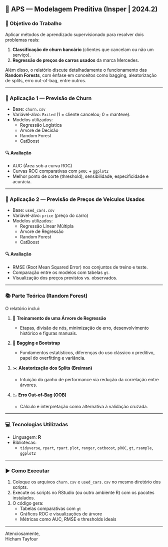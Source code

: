 ## 📘 APS — Modelagem Preditiva (Insper | 2024.2)

### 🎯 Objetivo do Trabalho
Aplicar métodos de aprendizado supervisionado para resolver dois problemas reais:
1. **Classificação de churn bancário** (clientes que cancelam ou não um serviço).
2. **Regressão de preços de carros usados** da marca Mercedes.

Além disso, o relatório discute detalhadamente o funcionamento das **Random Forests**, com ênfase em conceitos como bagging, aleatorização de splits, erro out-of-bag, entre outros.

---

### 📂 Aplicação 1 — Previsão de Churn

- Base: `churn.csv`  
- Variável-alvo: `Exited` (1 = cliente cancelou; 0 = manteve).
- Modelos utilizados:
  - Regressão Logística
  - Árvore de Decisão
  - Random Forest
  - CatBoost

#### 🔍 Avaliação
- AUC (Área sob a curva ROC)
- Curvas ROC comparativas com `pROC` + `ggplot2`
- Melhor ponto de corte (threshold), sensibilidade, especificidade e acurácia.

---

### 📂 Aplicação 2 — Previsão de Preços de Veículos Usados

- Base: `used_cars.csv`  
- Variável-alvo: `price` (preço do carro)
- Modelos utilizados:
  - Regressão Linear Múltipla
  - Árvore de Regressão
  - Random Forest
  - CatBoost

#### 🔍 Avaliação
- RMSE (Root Mean Squared Error) nos conjuntos de treino e teste.
- Comparação entre os modelos com tabelas `gt`.
- Visualização dos preços previstos vs. observados.

---

### 📚 Parte Teórica (Random Forest)

O relatório inclui:

1. 🌳 **Treinamento de uma Árvore de Regressão**  
   - Etapas, divisão de nós, minimização de erro, desenvolvimento histórico e figuras manuais.

2. 🎲 **Bagging e Bootstrap**  
   - Fundamentos estatísticos, diferenças do uso clássico x preditivo, papel do overfitting e variância.

3. ✂️ **Aleatorização dos Splits (Breiman)**  
   - Intuição do ganho de performance via redução da correlação entre árvores.

4. 📉 **Erro Out-of-Bag (OOB)**  
   - Cálculo e interpretação como alternativa à validação cruzada.

---

### 💻 Tecnologias Utilizadas

- Linguagem: **R**
- Bibliotecas:
  - `tidyverse`, `rpart`, `rpart.plot`, `ranger`, `catboost`, `pROC`, `gt`, `rsample`, `ggplot2`

---

### ▶️ Como Executar

1. Coloque os arquivos `churn.csv` e `used_cars.csv` no mesmo diretório dos scripts.
2. Execute os scripts no RStudio (ou outro ambiente R) com os pacotes instalados.
3. O código gera:
   - Tabelas comparativas com `gt`
   - Gráficos ROC e visualizações de árvore
   - Métricas como AUC, RMSE e thresholds ideais

---

Atenciosamente,  
Hicham Tayfour


